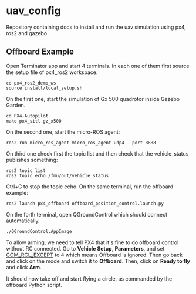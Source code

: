 # uav_config
Repository containing docs to install and run the uav simulation using px4, ros2 and gazebo

## Offboard Example

Open Terminator app and start 4 terminals. In each one of them first source the setup file of px4_ros2 workspace.
```
cd px4_ros2_demo_ws
source install/local_setup.sh
```
On the first one, start the simulation of Gx 500 quadrotor inside Gazebo Garden.
```
cd PX4-Autopilot
make px4_sitl gz_x500
```
On the second one, start the micro-ROS agent:
```
ros2 run micro_ros_agent micro_ros_agent udp4 --port 8888
```
On third one check first the topic list and then check that the vehicle_status publishes something:
```
ros2 topic list
ros2 topic echo /fmu/out/vehicle_status
```
Ctrl+C to stop the topic echo. On the same terminal, run the offboard example:
```
ros2 launch px4_offboard offboard_position_control.launch.py
```

On the forth terminal, open QGroundControl which should connect automatically.
```
./QGroundControl.AppImage
```
To allow arming, we need to tell PX4 that it's fine to do offboard control without RC connected.
Go to **Vehicle Setup**, **Parameters**, and set [COM_RCL_EXCEPT](https://docs.px4.io/main/en/advanced_config/parameter_reference.html#COM_RCL_EXCEPT) to 4 which means Offboard is ignored.
Then go back and click on the mode and switch it to **Offboard**. Then, click on **Ready to fly** and click **Arm**.

It should now take off and start flying a circle, as commanded by the offboard Python script.
